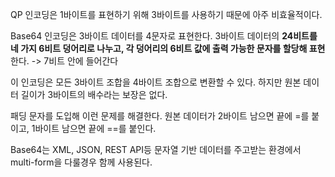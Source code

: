 QP 인코딩은 1바이트를 표현하기 위해 3바이트를 사용하기 때문에 아주 비효율적이다.

Base64 인코딩은 3바이트 데이터를 4문자로 표현한다.
3바이트 데이터의 **24비트를 네 가지 6비트 덩어리로 나누고, 각 덩어리의 6비트 값에 출력 가능한 문자를 할당해 표현**한다. -> 7비트 안에 들어간다

이 인코딩은 모든 3바이트 조합을 4바이트 조합으로 변환할 수 있다. 하지만 원본 데이터 길이가 3바이트의 배수라는 보장은 없다.

패딩 문자를 도입해 이런 문제를 해결한다.
원본 데이터가 2바이트 남으면 끝에 =를 붙이고, 1바이트 남으면 끝에 ==를 붙인다.

Base64는 XML, JSON, REST API등 문자열 기반 데이터를 주고받는 환경에서 multi-form을 다룰경우 함께 사용된다.